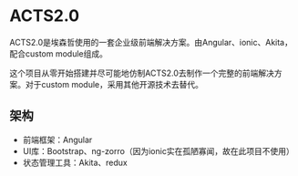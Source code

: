 # ACTS2.0

ACTS2.0是埃森哲使用的一套企业级前端解决方案。由Angular、ionic、Akita，配合custom module组成。

这个项目从零开始搭建并尽可能地仿制ACTS2.0去制作一个完整的前端解决方案。对于custom module，采用其他开源技术去替代。

## 架构
- 前端框架：Angular
- UI库：Bootstrap、ng-zorro（因为ionic实在孤陋寡闻，故在此项目不使用）
- 状态管理工具：Akita、redux


